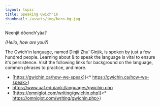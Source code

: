 ```yaml
---
layout: topic
title: Speaking Gwich'in
thumbnail: /assets/img/hero-bg.jpg
---
```

​Neenjit dôonch'yàa? 

*(Hello, how are you?)*



The Gwich'in language, named Dinjii Zhu’ Ginjik, is spoken by just a few hundred people. Learning about & to speak the language is vital to ensure it's persistence. Visit the following links for background on the language, common phrases to practice, and more.



* [https://gwichin.ca/how-we-speak](<* https://gwichin.ca/how-we-speak>)
* <https://www.uaf.edu/anlc/languages/gwichin.php>
* [https://omniglot.com/writing/gwichin.php](<* https://omniglot.com/writing/gwichin.php>)